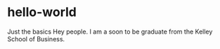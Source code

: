 # hello-world
Just the basics
Hey people. I am a soon to be graduate from the Kelley School of Business. 
